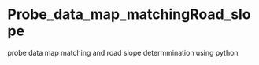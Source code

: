 # Probe_data_map_matchingRoad_slope
probe data map matching and road slope determmination using python

